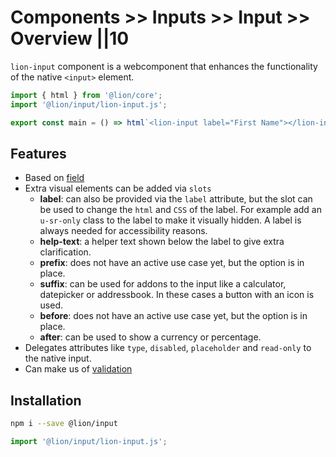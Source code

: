 # Components >> Inputs >> Input >> Overview ||10

`lion-input` component is a webcomponent that enhances the functionality of the native `<input>` element.

```js script
import { html } from '@lion/core';
import '@lion/input/lion-input.js';
```

```js preview-story
export const main = () => html`<lion-input label="First Name"></lion-input>`;
```

## Features

- Based on [field](/docs/components/inputs/overview/)
- Extra visual elements can be added via `slots`
  - **label**: can also be provided via the `label` attribute, but the slot can be used to change the `html` and `CSS` of the label.
    For example add an `u-sr-only` class to the label to make it visually hidden.
    A label is always needed for accessibility reasons.
  - **help-text**: a helper text shown below the label to give extra clarification.
  - **prefix**: does not have an active use case yet, but the option is in place.
  - **suffix**: can be used for addons to the input like a calculator, datepicker or addressbook. In these cases a button with an icon is used.
  - **before**: does not have an active use case yet, but the option is in place.
  - **after**: can be used to show a currency or percentage.
- Delegates attributes like `type`, `disabled`, `placeholder` and `read-only` to the native input.
- Can make us of [validation](/docs/systems/form/validate/)

## Installation

```bash
npm i --save @lion/input
```

```js
import '@lion/input/lion-input.js';
```
